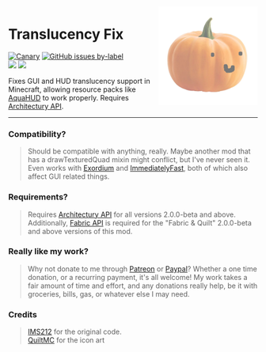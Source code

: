 <img width="200" src="common/src/main/resources/assets/translucencyfix/icon.png" alt="icon" align="right">
<div align="left">
<h1>Translucency Fix</h1>
</div>

[![Canary](https://github.com/ruvaldak/translucencyfix/actions/workflows/gradle.yml/badge.svg)](https://github.com/ruvaldak/translucencyfix/actions/workflows/gradle.yml) [![GitHub issues by-label](https://img.shields.io/github/issues/ruvaldak/translucencyfix/help%20wanted)](https://github.com/ruvaldak/translucencyfix/issues) <br/>
 <a href="https://modrinth.com/mod/translucencyfix"><img src="https://img.shields.io/badge/dynamic/json?color=158000&label=downloads&prefix=+%20&query=downloads&url=https://api.modrinth.com/v2/project/xp45cyDI&logo=modrinth"></a> <a href="https://curseforge.com/minecraft/mc-mods/translucencyfix"><img src="https://cf.way2muchnoise.eu/full_509414_downloads.svg"></a>

Fixes GUI and HUD translucency support in Minecraft, allowing resource packs like <a href="https://modrinth.com/resourcepack/aquahud">AquaHUD</a> to work properly. Requires [Architectury API](https://modrinth.com/mod/architectury-api).

---
### Compatibility?
>Should be compatible with anything, really. Maybe another mod that has a drawTexturedQuad mixin might conflict, but I've never seen it. Even works with [Exordium](https://modrinth.com/mod/exordium) and [ImmediatelyFast](https://modrinth.com/mod/immediatelyfast), both of which also affect GUI related things.

### Requirements?
>Requires [Architectury API](https://modrinth.com/mod/architectury-api) for all versions 2.0.0-beta and above. Additionally, [Fabric API](https://modrinth.com/mod/fabric-api) is required for the "Fabric & Quilt" 2.0.0-beta and above versions of this mod.

### Really like my work?
>Why not donate to me through [Patreon](https://www.patreon.com/ruvaldak) or [Paypal](https://www.paypal.com/donate/?business=UG8YD9M47D8ZN&no_recurring=0&item_name=Thank+you+so+much+for+your+interest+in+supporting+to+me%21+Every+cent+encourages+me+to+work+harder+on+my+projects.&currency_code=USD)? Whether a one time donation, or a recurring payment, it's all welcome! My work takes a fair amount of time and effort, and any donations really help, be it with groceries, bills, gas, or whatever else I may need.


### Credits
> [IMS212](https://github.com/IMS212) for the original code. <br/>
> [QuiltMC](https://github.com/QuiltMC/art/blob/master/stickers/skeuomapple.png) for the icon art
